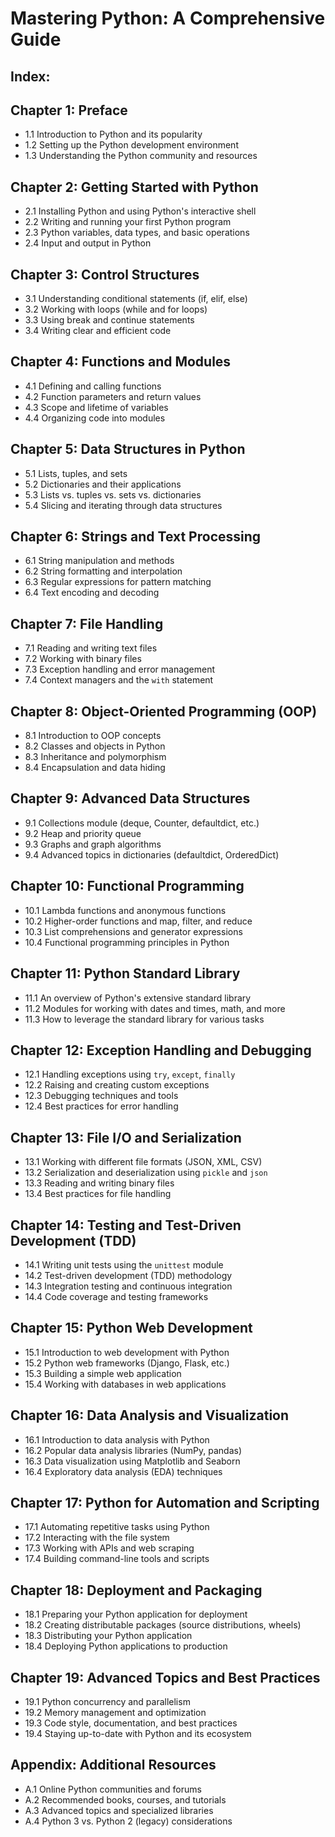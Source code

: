 # Mastering Python: A Comprehensive Guide

## Index:

## Chapter 1: Preface
- 1.1 Introduction to Python and its popularity
- 1.2 Setting up the Python development environment
- 1.3 Understanding the Python community and resources

## Chapter 2: Getting Started with Python
- 2.1 Installing Python and using Python's interactive shell
- 2.2 Writing and running your first Python program
- 2.3 Python variables, data types, and basic operations
- 2.4 Input and output in Python

## Chapter 3: Control Structures
- 3.1 Understanding conditional statements (if, elif, else)
- 3.2 Working with loops (while and for loops)
- 3.3 Using break and continue statements
- 3.4 Writing clear and efficient code

## Chapter 4: Functions and Modules
- 4.1 Defining and calling functions
- 4.2 Function parameters and return values
- 4.3 Scope and lifetime of variables
- 4.4 Organizing code into modules

## Chapter 5: Data Structures in Python
- 5.1 Lists, tuples, and sets
- 5.2 Dictionaries and their applications
- 5.3 Lists vs. tuples vs. sets vs. dictionaries
- 5.4 Slicing and iterating through data structures

## Chapter 6: Strings and Text Processing
- 6.1 String manipulation and methods
- 6.2 String formatting and interpolation
- 6.3 Regular expressions for pattern matching
- 6.4 Text encoding and decoding

## Chapter 7: File Handling
- 7.1 Reading and writing text files
- 7.2 Working with binary files
- 7.3 Exception handling and error management
- 7.4 Context managers and the `with` statement

## Chapter 8: Object-Oriented Programming (OOP)
- 8.1 Introduction to OOP concepts
- 8.2 Classes and objects in Python
- 8.3 Inheritance and polymorphism
- 8.4 Encapsulation and data hiding

## Chapter 9: Advanced Data Structures
- 9.1 Collections module (deque, Counter, defaultdict, etc.)
- 9.2 Heap and priority queue
- 9.3 Graphs and graph algorithms
- 9.4 Advanced topics in dictionaries (defaultdict, OrderedDict)

## Chapter 10: Functional Programming
- 10.1 Lambda functions and anonymous functions
- 10.2 Higher-order functions and map, filter, and reduce
- 10.3 List comprehensions and generator expressions
- 10.4 Functional programming principles in Python

## Chapter 11: Python Standard Library
- 11.1 An overview of Python's extensive standard library
- 11.2 Modules for working with dates and times, math, and more
- 11.3 How to leverage the standard library for various tasks

## Chapter 12: Exception Handling and Debugging
- 12.1 Handling exceptions using `try`, `except`, `finally`
- 12.2 Raising and creating custom exceptions
- 12.3 Debugging techniques and tools
- 12.4 Best practices for error handling

## Chapter 13: File I/O and Serialization
- 13.1 Working with different file formats (JSON, XML, CSV)
- 13.2 Serialization and deserialization using `pickle` and `json`
- 13.3 Reading and writing binary files
- 13.4 Best practices for file handling

## Chapter 14: Testing and Test-Driven Development (TDD)
- 14.1 Writing unit tests using the `unittest` module
- 14.2 Test-driven development (TDD) methodology
- 14.3 Integration testing and continuous integration
- 14.4 Code coverage and testing frameworks

## Chapter 15: Python Web Development
- 15.1 Introduction to web development with Python
- 15.2 Python web frameworks (Django, Flask, etc.)
- 15.3 Building a simple web application
- 15.4 Working with databases in web applications

## Chapter 16: Data Analysis and Visualization
- 16.1 Introduction to data analysis with Python
- 16.2 Popular data analysis libraries (NumPy, pandas)
- 16.3 Data visualization using Matplotlib and Seaborn
- 16.4 Exploratory data analysis (EDA) techniques

## Chapter 17: Python for Automation and Scripting
- 17.1 Automating repetitive tasks using Python
- 17.2 Interacting with the file system
- 17.3 Working with APIs and web scraping
- 17.4 Building command-line tools and scripts

## Chapter 18: Deployment and Packaging
- 18.1 Preparing your Python application for deployment
- 18.2 Creating distributable packages (source distributions, wheels)
- 18.3 Distributing your Python application
- 18.4 Deploying Python applications to production

## Chapter 19: Advanced Topics and Best Practices
- 19.1 Python concurrency and parallelism
- 19.2 Memory management and optimization
- 19.3 Code style, documentation, and best practices
- 19.4 Staying up-to-date with Python and its ecosystem

## Appendix: Additional Resources
- A.1 Online Python communities and forums
- A.2 Recommended books, courses, and tutorials
- A.3 Advanced topics and specialized libraries
- A.4 Python 3 vs. Python 2 (legacy) considerations
